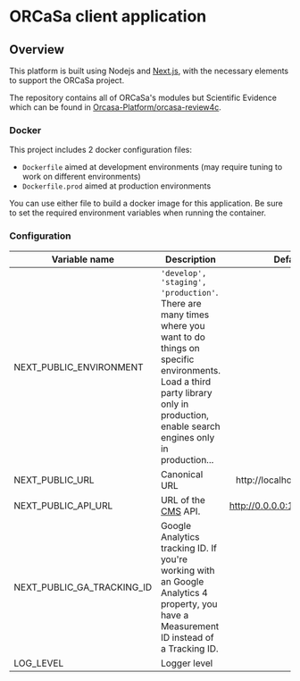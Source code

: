 # ORCaSa client application

## Overview

This platform is built using Nodejs and [Next.js](https://nextjs.org/), with the necessary elements to support the ORCaSa
project.

The repository contains all of ORCaSa's modules but Scientific Evidence which can be found in [Orcasa-Platform/orcasa-review4c](https://github.com/Orcasa-Platform/orcasa-review4c).

### Docker

This project includes 2 docker configuration files:

- `Dockerfile` aimed at development environments (may require tuning to work on different environments)
- `Dockerfile.prod` aimed at production environments

You can use either file to build a docker image for this application. Be sure to set the required environment variables
when running the container.


### Configuration

| Variable name              | Description                                                                                                                                                                                                 |           Default value |
|----------------------------|-------------------------------------------------------------------------------------------------------------------------------------------------------------------------------------------------------------|------------------------:|
| NEXT_PUBLIC_ENVIRONMENT    | `'develop', 'staging', 'production'`. There are many times where you want to do things on specific environments. Load a third party library only in production, enable search engines only in production... |                 develop |
| NEXT_PUBLIC_URL            | Canonical URL                                                                                                                                                                                               |  http://localhost:$PORT |
| NEXT_PUBLIC_API_URL        | URL of the [CMS](https://github.com/Orcasa-Platform/orcasa/tree/main/cms) API.                                                                                                                              | http://0.0.0.0:1337/cms |
| NEXT_PUBLIC_GA_TRACKING_ID | Google Analytics tracking ID. If you're working with an Google Analytics 4 property, you have a Measurement ID instead of a Tracking ID.                                                                    |                         |
| LOG_LEVEL                  | Logger level                                                                                                                                                                                                |                   debug |
